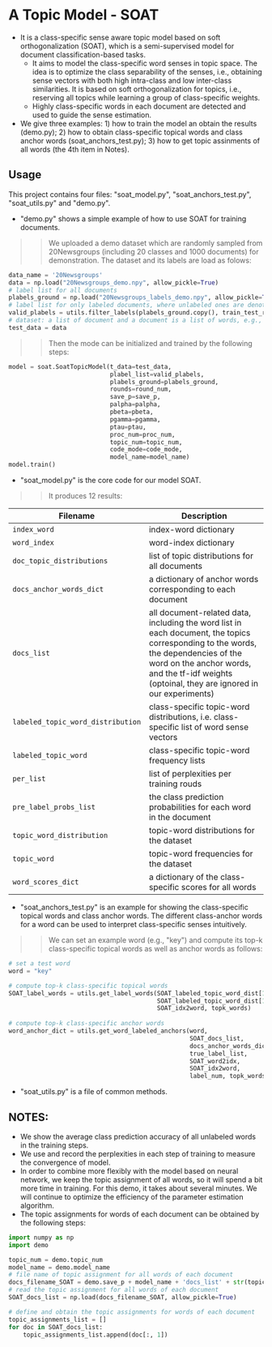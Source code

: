 # A Topic Model - SOAT

* It is a class-specific sense aware topic model based on soft orthogonalization (SOAT), which is a semi-supervised model for document classification-based tasks.   
	* It aims to model the class-specific word senses in topic space. The idea is to optimize the class separability of the senses, i.e., obtaining sense vectors with both high intra-class and low inter-class similarities. It is based on soft orthogonalization for topics, i.e., reserving all topics while learning a group of class-specific weights. 
	* Highly class-specific words in each document are detected and used to guide the sense estimation.  
* We give three examples: 1) how to train the model an obtain the results (demo.py); 2) how to obtain class-specific topical words and class anchor words (soat_anchors_test.py); 3) how to get topic assinments of all words (the 4th item in Notes).
 
   
## Usage
  
This project contains four files: "soat_model.py", "soat_anchors_test.py", "soat_utils.py" and "demo.py".   
* "demo.py" shows a simple example of how to use SOAT for training documents.  
>>We uploaded a demo dataset which are randomly sampled from 20Newsgroups (including 20 classes and 1000 documents) for demonstration. The dataset and its labels are load as folows:
```python 
data_name = '20Newsgroups'
data = np.load("20Newsgroups_demo.npy", allow_pickle=True)
# label list for all documents
plabels_ground = np.load("20Newsgroups_labels_demo.npy", allow_pickle=True)
# label list for only labeled documents, where unlabeled ones are denoted by 0, e.g., [1,2,0,0,...].
valid_plabels = utils.filter_labels(plabels_ground.copy(), train_test_ratio)
# dataset: a list of document and a document is a list of words, e.g., ([["a","b", "c"], ["d", "e"]]).
test_data = data
```
>>Then the mode can be initialized and trained by the following steps:
```python  
model = soat.SoatTopicModel(t_data=test_data,
                            plabel_list=valid_plabels,
                            plabels_ground=plabels_ground,
                            rounds=round_num,
                            save_p=save_p,
                            palpha=palpha,
                            pbeta=pbeta,
                            pgamma=pgamma,
                            ptau=ptau,
                            proc_num=proc_num,
                            topic_num=topic_num,
                            code_mode=code_mode,
                            model_name=model_name)
model.train()
```
     
* "soat_model.py" is the core code for our model SOAT.  
>>It produces 12 results: 

| Filename                          | Description                                                                                                                                                                            |
|-----------------------------------|----------------------------------------------------------------------------------------------------------------------------------------------------------------------------------------|
| `index_word`                  | index-word dictionary                                                                                                                                                                  |
| `word_index`                  | word-index dictionary                                                                                                                                                                  |
| `doc_topic_distributions`     | list of topic distributions for all documents                                                                                                                                          |
| `docs_anchor_words_dict`          | a dictionary of anchor words corresponding to each document                                                                                                                            |
| `docs_list`                       | all document-related data, including the word list in each document, the topics corresponding to the words, the dependencies of the word on the anchor words, and the tf-idf weights (optoinal, they are ignored in our experiments) |
| `labeled_topic_word_distribution` | class-specific topic-word distributions, i.e. class-specific list of word sense vectors                                                                                                |
| `labeled_topic_word`              | class-specific topic-word frequency lists                                                                                                                                              |
| `per_list`                        | list of perplexities per training rouds                                                                                                                                                |
| `pre_label_probs_list`            | the class prediction probabilities for each word in the document                                                                                                                       |
| `topic_word_distribution`         | topic-word distributions for the dataset                                                                                                                                               |
| `topic_word`                      | topic-word frequencies for the dataset                                                                                                                                                 |
| `word_scores_dict`                | a dictionary of the class-specific scores for all words                                                                                                                                |

   
* "soat_anchors_test.py" is an example for showing the class-specific topical words and class anchor words. The different class-anchor words for a word can be used to interpret class-specific senses intuitively. 
>>We can set an example word (e.g., "key") and compute its top-k class-specific topical words as well as anchor words as follows:  
```python  
# set a test word  
word = "key"  

# compute top-k class-specific topical words
SOAT_label_words = utils.get_label_words(SOAT_labeled_topic_word_dist[1:],
                                         SOAT_labeled_topic_word_dist[1:],
                                         SOAT_idx2word, topk_words)
					 
# compute top-k class-specific anchor words
word_anchor_dict = utils.get_word_labeled_anchors(word,
                                                  SOAT_docs_list,
                                                  docs_anchor_words_dict,
                                                  true_label_list,
                                                  SOAT_word2idx,
                                                  SOAT_idx2word,
                                                  label_num, topk_words)
``` 
* "soat_utils.py" is a file of common methods.  
  
  
## NOTES: 
* We show the average class prediction accuracy of all unlabeled words in the training steps.
* We use and record the perplexities in each step of training to measure the convergence of model.  
* In order to combine more flexibly with the model based on neural network, we keep the topic assignment of all words, so it will spend a bit more time in training. For this demo, it takes about several minutes. We will continue to optimize the efficiency of the parameter estimation algorithm.
* The topic assignments for words of each document can be obtained by the following steps:
```python 
import numpy as np
import demo

topic_num = demo.topic_num
model_name = demo.model_name
# file name of topic assignment for all words of each document
docs_filename_SOAT = demo.save_p + model_name + 'docs_list' + str(topic_num) + '.npy'
# read the topic assignment for all words of each document
SOAT_docs_list = np.load(docs_filename_SOAT, allow_pickle=True)

# define and obtain the topic assignments for words of each document 
topic_assignments_list = []
for doc in SOAT_docs_list:
    topic_assignments_list.append(doc[:, 1])
```  
 
	
